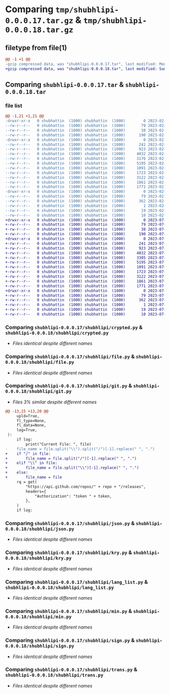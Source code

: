 # Comparing `tmp/shubhlipi-0.0.0.17.tar.gz` & `tmp/shubhlipi-0.0.0.18.tar.gz`

## filetype from file(1)

```diff
@@ -1 +1 @@
-gzip compressed data, was "shubhlipi-0.0.0.17.tar", last modified: Mon Feb 27 14:07:26 2023, max compression
+gzip compressed data, was "shubhlipi-0.0.0.18.tar", last modified: Sun Jul  9 04:27:19 2023, max compression
```

## Comparing `shubhlipi-0.0.0.17.tar` & `shubhlipi-0.0.0.18.tar`

### file list

```diff
@@ -1,21 +1,21 @@
-drwxr-xr-x   0 shubhattin  (1000) shubhattin  (1000)        0 2023-02-27 14:07:26.302685 shubhlipi-0.0.0.17/
--rw-r--r--   0 shubhattin  (1000) shubhattin  (1000)       79 2023-02-27 14:07:26.302685 shubhlipi-0.0.0.17/PKG-INFO
--rw-r--r--   0 shubhattin  (1000) shubhattin  (1000)       38 2023-02-27 14:07:26.302685 shubhlipi-0.0.0.17/setup.cfg
--rw-r--r--   0 shubhattin  (1000) shubhattin  (1000)      190 2023-02-27 14:07:24.000000 shubhlipi-0.0.0.17/setup.py
-drwxr-xr-x   0 shubhattin  (1000) shubhattin  (1000)        0 2023-02-27 14:07:26.302685 shubhlipi-0.0.0.17/shubhlipi/
--rw-r--r--   0 shubhattin  (1000) shubhattin  (1000)      241 2023-02-27 13:43:36.000000 shubhlipi-0.0.0.17/shubhlipi/__init__.py
--rw-r--r--   0 shubhattin  (1000) shubhattin  (1000)      923 2023-02-27 13:43:36.000000 shubhlipi-0.0.0.17/shubhlipi/crypted.py
--rw-r--r--   0 shubhattin  (1000) shubhattin  (1000)     4032 2023-02-27 13:43:36.000000 shubhlipi-0.0.0.17/shubhlipi/file.py
--rw-r--r--   0 shubhattin  (1000) shubhattin  (1000)     3176 2023-02-27 13:43:36.000000 shubhlipi-0.0.0.17/shubhlipi/git.py
--rw-r--r--   0 shubhattin  (1000) shubhattin  (1000)     5195 2023-02-27 13:43:36.000000 shubhlipi-0.0.0.17/shubhlipi/json.py
--rw-r--r--   0 shubhattin  (1000) shubhattin  (1000)     1091 2023-02-27 14:06:49.000000 shubhlipi-0.0.0.17/shubhlipi/kry.py
--rw-r--r--   0 shubhattin  (1000) shubhattin  (1000)     1723 2023-02-27 13:43:36.000000 shubhlipi-0.0.0.17/shubhlipi/lang_list.py
--rw-r--r--   0 shubhattin  (1000) shubhattin  (1000)     3122 2023-02-27 13:43:36.000000 shubhlipi-0.0.0.17/shubhlipi/min.py
--rw-r--r--   0 shubhattin  (1000) shubhattin  (1000)     1861 2023-02-27 13:43:36.000000 shubhlipi-0.0.0.17/shubhlipi/sign.py
--rw-r--r--   0 shubhattin  (1000) shubhattin  (1000)     1771 2023-02-27 13:43:36.000000 shubhlipi-0.0.0.17/shubhlipi/trans.py
-drwxr-xr-x   0 shubhattin  (1000) shubhattin  (1000)        0 2023-02-27 14:07:26.302685 shubhlipi-0.0.0.17/shubhlipi.egg-info/
--rw-r--r--   0 shubhattin  (1000) shubhattin  (1000)       79 2023-02-27 14:07:26.000000 shubhlipi-0.0.0.17/shubhlipi.egg-info/PKG-INFO
--rw-r--r--   0 shubhattin  (1000) shubhattin  (1000)      362 2023-02-27 14:07:26.000000 shubhlipi-0.0.0.17/shubhlipi.egg-info/SOURCES.txt
--rw-r--r--   0 shubhattin  (1000) shubhattin  (1000)        1 2023-02-27 14:07:26.000000 shubhlipi-0.0.0.17/shubhlipi.egg-info/dependency_links.txt
--rw-r--r--   0 shubhattin  (1000) shubhattin  (1000)       19 2023-02-27 14:07:26.000000 shubhlipi-0.0.0.17/shubhlipi.egg-info/requires.txt
--rw-r--r--   0 shubhattin  (1000) shubhattin  (1000)       10 2023-02-27 14:07:26.000000 shubhlipi-0.0.0.17/shubhlipi.egg-info/top_level.txt
+drwxr-xr-x   0 shubhattin  (1000) shubhattin  (1000)        0 2023-07-09 04:27:19.973369 shubhlipi-0.0.0.18/
+-rw-r--r--   0 shubhattin  (1000) shubhattin  (1000)       79 2023-07-09 04:27:19.973369 shubhlipi-0.0.0.18/PKG-INFO
+-rw-r--r--   0 shubhattin  (1000) shubhattin  (1000)       38 2023-07-09 04:27:19.973369 shubhlipi-0.0.0.18/setup.cfg
+-rw-r--r--   0 shubhattin  (1000) shubhattin  (1000)      190 2023-07-09 04:25:28.000000 shubhlipi-0.0.0.18/setup.py
+drwxr-xr-x   0 shubhattin  (1000) shubhattin  (1000)        0 2023-07-09 04:27:19.963369 shubhlipi-0.0.0.18/shubhlipi/
+-rw-r--r--   0 shubhattin  (1000) shubhattin  (1000)      241 2023-07-09 04:21:47.000000 shubhlipi-0.0.0.18/shubhlipi/__init__.py
+-rw-r--r--   0 shubhattin  (1000) shubhattin  (1000)      923 2023-07-09 04:21:47.000000 shubhlipi-0.0.0.18/shubhlipi/crypted.py
+-rw-r--r--   0 shubhattin  (1000) shubhattin  (1000)     4032 2023-07-09 04:21:47.000000 shubhlipi-0.0.0.18/shubhlipi/file.py
+-rw-r--r--   0 shubhattin  (1000) shubhattin  (1000)     3305 2023-07-09 04:24:21.000000 shubhlipi-0.0.0.18/shubhlipi/git.py
+-rw-r--r--   0 shubhattin  (1000) shubhattin  (1000)     5195 2023-07-09 04:21:47.000000 shubhlipi-0.0.0.18/shubhlipi/json.py
+-rw-r--r--   0 shubhattin  (1000) shubhattin  (1000)     1091 2023-07-09 04:21:47.000000 shubhlipi-0.0.0.18/shubhlipi/kry.py
+-rw-r--r--   0 shubhattin  (1000) shubhattin  (1000)     1723 2023-07-09 04:21:47.000000 shubhlipi-0.0.0.18/shubhlipi/lang_list.py
+-rw-r--r--   0 shubhattin  (1000) shubhattin  (1000)     3122 2023-07-09 04:21:47.000000 shubhlipi-0.0.0.18/shubhlipi/min.py
+-rw-r--r--   0 shubhattin  (1000) shubhattin  (1000)     1861 2023-07-09 04:21:47.000000 shubhlipi-0.0.0.18/shubhlipi/sign.py
+-rw-r--r--   0 shubhattin  (1000) shubhattin  (1000)     1771 2023-07-09 04:21:47.000000 shubhlipi-0.0.0.18/shubhlipi/trans.py
+drwxr-xr-x   0 shubhattin  (1000) shubhattin  (1000)        0 2023-07-09 04:27:19.973369 shubhlipi-0.0.0.18/shubhlipi.egg-info/
+-rw-r--r--   0 shubhattin  (1000) shubhattin  (1000)       79 2023-07-09 04:27:19.000000 shubhlipi-0.0.0.18/shubhlipi.egg-info/PKG-INFO
+-rw-r--r--   0 shubhattin  (1000) shubhattin  (1000)      362 2023-07-09 04:27:19.000000 shubhlipi-0.0.0.18/shubhlipi.egg-info/SOURCES.txt
+-rw-r--r--   0 shubhattin  (1000) shubhattin  (1000)        1 2023-07-09 04:27:19.000000 shubhlipi-0.0.0.18/shubhlipi.egg-info/dependency_links.txt
+-rw-r--r--   0 shubhattin  (1000) shubhattin  (1000)       19 2023-07-09 04:27:19.000000 shubhlipi-0.0.0.18/shubhlipi.egg-info/requires.txt
+-rw-r--r--   0 shubhattin  (1000) shubhattin  (1000)       10 2023-07-09 04:27:19.000000 shubhlipi-0.0.0.18/shubhlipi.egg-info/top_level.txt
```

### Comparing `shubhlipi-0.0.0.17/shubhlipi/crypted.py` & `shubhlipi-0.0.0.18/shubhlipi/crypted.py`

 * *Files identical despite different names*

### Comparing `shubhlipi-0.0.0.17/shubhlipi/file.py` & `shubhlipi-0.0.0.18/shubhlipi/file.py`

 * *Files identical despite different names*

### Comparing `shubhlipi-0.0.0.17/shubhlipi/git.py` & `shubhlipi-0.0.0.18/shubhlipi/git.py`

 * *Files 3% similar despite different names*

```diff
@@ -13,15 +13,20 @@
     upld=True,
     fl_type=None,
     fl_data=None,
     log=True,
 ):
     if log:
         print("Current File: ", file)
-    file_name = file.split("\\").split("/")[-1].replace(" ", ".")
+    if "/" in file:
+        file_name = file.split("/")[-1].replace(" ", ".")
+    elif "\\" in file:
+        file_name = file.split("\\")[-1].replace(" ", ".")
+    else:
+        file_name = file
     rq = get(
         "https://api.github.com/repos/" + repo + "/releases",
         headers={
             "Authorization": "token " + token,
         },
     )
     if log:
```

### Comparing `shubhlipi-0.0.0.17/shubhlipi/json.py` & `shubhlipi-0.0.0.18/shubhlipi/json.py`

 * *Files identical despite different names*

### Comparing `shubhlipi-0.0.0.17/shubhlipi/kry.py` & `shubhlipi-0.0.0.18/shubhlipi/kry.py`

 * *Files identical despite different names*

### Comparing `shubhlipi-0.0.0.17/shubhlipi/lang_list.py` & `shubhlipi-0.0.0.18/shubhlipi/lang_list.py`

 * *Files identical despite different names*

### Comparing `shubhlipi-0.0.0.17/shubhlipi/min.py` & `shubhlipi-0.0.0.18/shubhlipi/min.py`

 * *Files identical despite different names*

### Comparing `shubhlipi-0.0.0.17/shubhlipi/sign.py` & `shubhlipi-0.0.0.18/shubhlipi/sign.py`

 * *Files identical despite different names*

### Comparing `shubhlipi-0.0.0.17/shubhlipi/trans.py` & `shubhlipi-0.0.0.18/shubhlipi/trans.py`

 * *Files identical despite different names*

